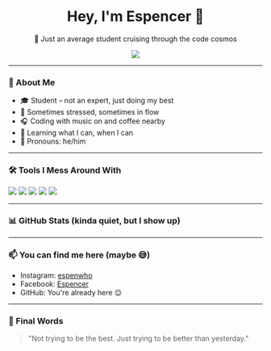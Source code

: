 <h1 align="center">Hey, I'm Espencer 👋</h1>
<p align="center">🌌 Just an average student cruising through the code cosmos</p>

<div align="center">
  <img src="https://readme-typing-svg.herokuapp.com/?lines=Stress-In-Coding;Learning+One+Line+at+a+Time;Just+Vibing+%F0%9F%8C%88&center=true&width=400&color=F7F7F7&size=20" />
</div>

---

### 🧠 About Me
- 🎓 Student – not an expert, just doing my best
- 🤯 Sometimes stressed, sometimes in flow
- 🎧 Coding with music on and coffee nearby
- 🧩 Learning what I can, when I can
- 🧍 Pronouns: he/him

---

### 🛠️ Tools I Mess Around With
<p align="left">
  <img src="https://img.shields.io/badge/Python-3776AB?style=flat&logo=python&logoColor=white" />
  <img src="https://img.shields.io/badge/HTML5-E34F26?style=flat&logo=html5&logoColor=white" />
  <img src="https://img.shields.io/badge/CSS3-1572B6?style=flat&logo=css3&logoColor=white" />
  <img src="https://img.shields.io/badge/JavaScript-F7DF1E?style=flat&logo=javascript&logoColor=black" />
  <img src="https://img.shields.io/badge/VS%20Code-007ACC?style=flat&logo=visual-studio-code&logoColor=white" />
</p>

---

### 📊 GitHub Stats (kinda quiet, but I show up)

---

### 📫 You can find me here (maybe 😅)
- Instagram: [espenwho](https://www.instagram.com/espenwho/)
- Facebook: [Espencer](https://www.facebook.com/profile.php?id=100069258646001)
- GitHub: You're already here 😉

---

### 💬 Final Words
> "Not trying to be the best. Just trying to be better than yesterday."


